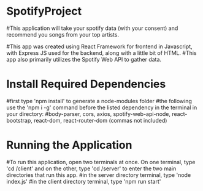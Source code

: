 ﻿# SpotifyProject

#This application will take your spotify data (with your consent) and recommend you songs from your top artists. 

#This app was created using React Framework for frontend in Javascript, with Express JS used for the backend, along with a little bit of HTML.
#This app also primarily utilizes the Spotify Web API to gather data.


# Install Required Dependencies
#first type 'npm install' to generate a node-modules folder
#the following use the 'npm i -g' command before the listed dependency in the terminal in your directory:
#body-parser, cors, axios, spotify-web-api-node, react-bootstrap, react-dom, react-router-dom (commas not included)


# Running the Application
#To run this application, open two terminals at once. On one terminal, type 'cd /client' and on the other, type 'cd /server' to enter the two main directories that run this app.
#in the server directory terminal, type 'node index.js' 
#in the client directory terminal, type 'npm run start'
